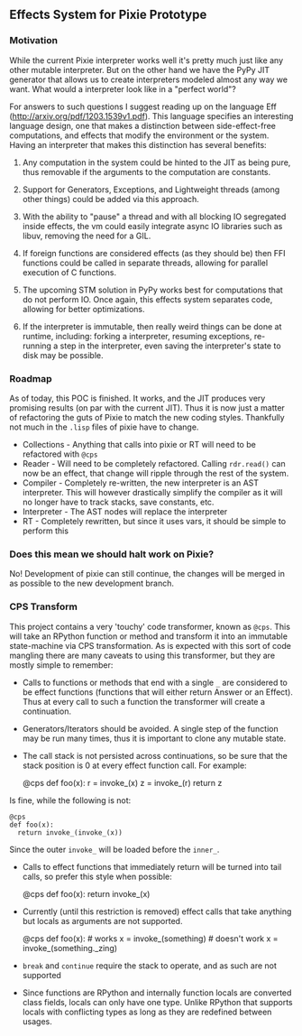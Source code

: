 ## Effects System for Pixie Prototype

### Motivation

While the current Pixie interpreter works well it's pretty much just like any other mutable interpreter. But on the other
hand we have the PyPy JIT generator that allows us to create interpreters modeled almost any way we want. What would a
interpreter look like in a "perfect world"?

For answers to such questions I suggest reading up on the language Eff (http://arxiv.org/pdf/1203.1539v1.pdf). This language
specifies an interesting language design, one that makes a distinction between side-effect-free computations, and effects that
modify the environment or the system. Having an interpreter that makes this distinction has several benefits:

1) Any computation in the system could be hinted to the JIT as being pure, thus removable if the arguments to the computation
are constants.

2) Support for Generators, Exceptions, and Lightweight threads (among other things) could be added via this approach.

3) With the ability to "pause" a thread and with all blocking IO segregated inside effects, the vm could easily integrate
async IO libraries such as libuv, removing the need for a GIL.

4) If foreign functions are considered effects (as they should be) then FFI functions could be called in separate threads,
allowing for parallel execution of C functions.

5) The upcoming STM solution in PyPy works best for computations that do not perform IO. Once again, this effects system
separates code, allowing for better optimizations.

6) If the interpreter is immutable, then really weird things can be done at runtime, including: forking a interpreter, resuming
exceptions, re-running a step in the interpreter, even saving the interpreter's state to disk may be possible.

### Roadmap

As of today, this POC is finished. It works, and the JIT produces very promising results (on par with the current JIT).
Thus it is now just a matter of refactoring the guts of Pixie to match the new coding styles. Thankfully not much in the
 `.lisp` files of pixie have to change.

 * Collections - Anything that calls into pixie or RT will need to be refactored with `@cps`
 * Reader - Will need to be completely refactored. Calling `rdr.read()` can now be an effect, that change will ripple through
 the rest of the system.
 * Compiler - Completely re-written, the new interpreter is an AST interpreter. This will however drastically simplify the compiler
   as it will no longer have to track stacks, save constants, etc.
 * Interpreter - The AST nodes will replace the interpreter
 * RT - Completely rewritten, but since it uses vars, it should be simple to perform this


### Does this mean we should halt work on Pixie?

No! Development of pixie can still continue, the changes will be merged in as possible to the new development branch.

### CPS Transform

This project contains a very 'touchy' code transformer, known as `@cps`. This will take an RPython function or method and
transform it into an immutable state-machine via CPS transformation. As is expected with this sort of code mangling there
are many caveats to using this transformer, but they are mostly simple to remember:

* Calls to functions or methods that end with a single `_` are considered to be effect functions (functions that will either
 return Answer or an Effect). Thus at every call to such a function the transformer will create a continuation.
* Generators/Iterators should be avoided. A single step of the function may be run many times, thus it is important to clone
  any mutable state.
* The call stack is not persisted across continuations, so be sure that the stack position is 0 at every effect function call.
For example:


    @cps
    def foo(x):
      r = invoke_(x)
      z = invoke_(r)
      return z


Is fine, while the following is not:


    @cps
    def foo(x):
      return invoke_(invoke_(x))


Since the outer `invoke_` will be loaded before the `inner_`.

* Calls to effect functions that immediately return will be turned into tail calls, so prefer this style when possible:


    @cps
    def foo(x):
      return invoke_(x)

* Currently (until this restriction is removed) effect calls that take anything but locals as arguments are not supported.


    @cps
    def foo(x):
      # works
      x = invoke_(something)
      # doesn't work
      x = invoke_(something._zing)

* `break` and `continue` require the stack to operate, and as such are not supported
* Since functions are RPython and internally function locals are converted class fields, locals can only have one type. Unlike
RPython that supports locals with conflicting types as long as they are redefined between usages.